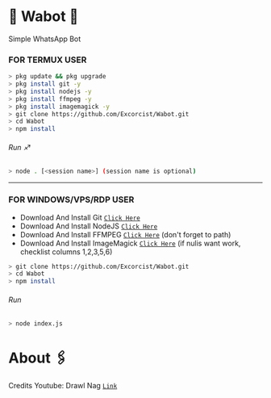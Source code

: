 # 🔰 Wabot 🔰
Simple WhatsApp Bot

### FOR TERMUX USER
```bash
> pkg update && pkg upgrade
> pkg install git -y
> pkg install nodejs -y
> pkg install ffmpeg -y
> pkg install imagemagick -y
> git clone https://github.com/Excorcist/Wabot.git
> cd Wabot
> npm install
```
###### Run ♐
```bash
> node . [<session name>] (session name is optional)
```

---------

### FOR WINDOWS/VPS/RDP USER
* Download And Install Git [`Click Here`](https://git-scm.com/downloads) <br>
* Download And Install NodeJS [`Click Here`](https://nodejs.org/en/download) <br>
* Download And Install FFMPEG [`Click Here`](https://ffmpeg.org/download.html) (don't forget to path) 
* Download And Install ImageMagick [`Click Here`](https://imagemagick.org/script/download.php) (if nulis want work,  checklist columns 1,2,3,5,6) 
```bash
> git clone https://github.com/Excorcist/Wabot.git
> cd Wabot
> npm install
```
###### Run
```bash
> node index.js
```

# About 🖇️
Credits Youtube: Drawl Nag [`Link`](https://youtube.com/c/DrawlNag) <sosmed>
